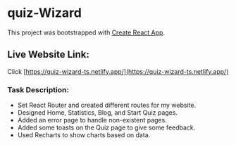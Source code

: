 # quiz-Wizard

This project was bootstrapped with [Create React App](https://github.com/facebook/create-react-app).

## Live Website Link:

Click [https://quiz-wizard-ts.netlify.app/](https://quiz-wizard-ts.netlify.app/)

### Task Description:
* Set React Router and created different routes for my website.
* Designed Home, Statistics, Blog, and Start Quiz pages.
* Added an error page to handle non-existent pages.
* Added some toasts on the Quiz page to give some feedback.
* Used Recharts to show charts based on data.